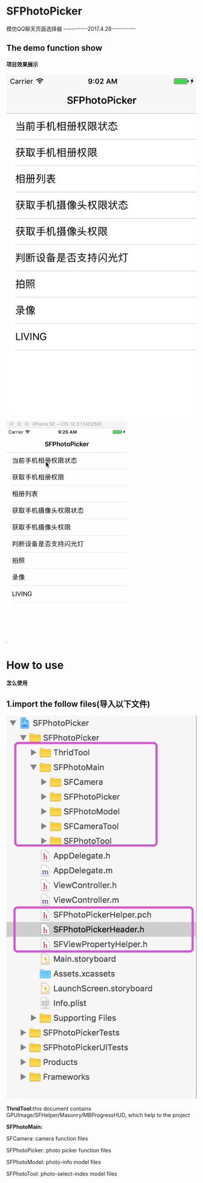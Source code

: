 # SFPhotoPicker
模仿QQ聊天页面选择器
----------2017.4.28----------
<h2>The demo function show</h2>
<h4>项目效果展示</h4>

![image](https://github.com/jufengliushao/SFPhotoPicker/blob/master/screen-pict/result-1.png)

![image](https://github.com/jufengliushao/SFPhotoPicker/blob/master/screen-pict/result-2.gif)

<h1>How to use</h1>
<h4>怎么使用</h4>
<h2>1.import the follow files(导入以下文件)</h2>

![image](https://github.com/jufengliushao/SFPhotoPicker/blob/master/screen-pict/code-list.png)

<p><b>ThridTool:</b>this document contains GPUImage/SFHelper/Masonry/MBProgressHUD, which help to the project</p>
<p><b>SFPhotoMain:</b></p>
<p>SFCamera: camera function files</p>
<p>SFPhotoPicker: photo picker function files</p>
<p>SFPhotoModel: photo-info model files</p>
<p>SFPhotoTool: photo-select-index model files</p>
